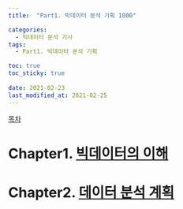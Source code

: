 ```yaml
---
title:  "Part1. 빅데이터 분석 기획 1000"

categories:
  - 빅데이터 분석 기사
tags:
  - Part1. 빅데이터 분석 기획

toc: true
toc_sticky: true
 
date: 2021-02-23
last_modified_at: 2021-02-25
---
```


[목차]()

# Chapter1. [빅데이터의 이해]()

# Chapter2. [데이터 분석 계획]()